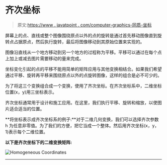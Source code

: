 # 齐次坐标

> 原文:[https://www . javatpoint . com/computer-graphics-同质-坐标](https://www.javatpoint.com/computer-graphics-homogeneous-coordinates)

屏幕上的点、直线或整个图像围绕原点以外的点的旋转是通过首先移动图像直到旋转点占据原点，然后执行旋转，最后将图像移动到其原始位置来实现的。

图像沿直线从一个地方移动到另一个地方的过程称为平移。平移可以通过在每个点上加上或减去图片需要移动的量来完成。

坐标变化引起的点的平移不能用简单的矩阵应用与其他变换相结合。如果我们希望通过平移、旋转再平移来围绕原点以外的点旋转图像，这样的组合是必不可少的。

为了将这三个变换组合成一个变换，使用了齐次坐标。在齐次坐标系中，二维坐标位置(x，y)用三坐标表示。

齐次坐标通常用于设计和施工应用。在这里，我们执行平移、旋转和缩放，以使图片适合适当的位置。

**将坐标表示成齐次坐标系的例子:**对于二维几何变换，我们可以选择齐次参数 h 为任意非零值。为了我们的方便，把它当成一个整体。然后用齐次坐标(x，y，1)表示每个二维位置。

**以下是齐次坐标下的二维变换矩阵:**

![Homogeneous Coordinates](../Images/06530a474ae795a90291ca61ac5d887a.png)

* * *